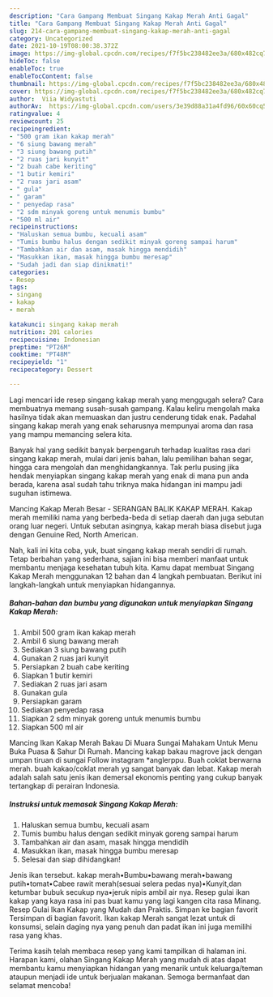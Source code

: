 ```yaml
---
description: "Cara Gampang Membuat Singang Kakap Merah Anti Gagal"
title: "Cara Gampang Membuat Singang Kakap Merah Anti Gagal"
slug: 214-cara-gampang-membuat-singang-kakap-merah-anti-gagal
category: Uncategorized
date: 2021-10-19T08:00:38.372Z
image: https://img-global.cpcdn.com/recipes/f7f5bc238482ee3a/680x482cq70/singang-kakap-merah-foto-resep-utama.jpg
hideToc: false
enableToc: true
enableTocContent: false
thumbnail: https://img-global.cpcdn.com/recipes/f7f5bc238482ee3a/680x482cq70/singang-kakap-merah-foto-resep-utama.jpg
cover: https://img-global.cpcdn.com/recipes/f7f5bc238482ee3a/680x482cq70/singang-kakap-merah-foto-resep-utama.jpg
author:  Viia Widyastuti
authorAv:  https://img-global.cpcdn.com/users/3e39d88a31a4fd96/60x60cq50/avatar.jpg
ratingvalue: 4
reviewcount: 25
recipeingredient:
- "500 gram ikan kakap merah"
- "6 siung bawang merah"
- "3 siung bawang putih"
- "2 ruas jari kunyit"
- "2 buah cabe keriting"
- "1 butir kemiri"
- "2 ruas jari asam"
- " gula"
- " garam"
- " penyedap rasa"
- "2 sdm minyak goreng untuk menumis bumbu"
- "500 ml air"
recipeinstructions:
- "Haluskan semua bumbu, kecuali asam"
- "Tumis bumbu halus dengan sedikit minyak goreng sampai harum"
- "Tambahkan air dan asam, masak hingga mendidih"
- "Masukkan ikan, masak hingga bumbu meresap"
- "Sudah jadi dan siap dinikmati!"
categories:
- Resep
tags:
- singang
- kakap
- merah

katakunci: singang kakap merah 
nutrition: 201 calories
recipecuisine: Indonesian
preptime: "PT26M"
cooktime: "PT48M"
recipeyield: "1"
recipecategory: Dessert

---
```



Lagi mencari ide resep singang kakap merah yang menggugah selera? Cara membuatnya memang susah-susah gampang. Kalau keliru mengolah maka hasilnya tidak akan memuaskan dan justru cenderung tidak enak. Padahal singang kakap merah yang enak seharusnya mempunyai aroma dan rasa yang mampu memancing selera kita.


Banyak hal yang sedikit banyak berpengaruh terhadap kualitas rasa dari singang kakap merah, mulai dari jenis bahan, lalu pemilihan bahan segar, hingga cara mengolah dan menghidangkannya. Tak perlu pusing jika hendak menyiapkan singang kakap merah yang enak di mana pun anda berada, karena asal sudah tahu triknya maka hidangan ini mampu jadi suguhan istimewa.

Mancing Kakap Merah Besar - SERANGAN BALIK KAKAP MERAH. Kakap merah memiliki nama yang berbeda-beda di setiap daerah dan juga sebutan orang luar negeri. Untuk sebutan asingnya, kakap merah biasa disebut juga dengan Genuine Red, North American.


Nah, kali ini kita coba, yuk, buat singang kakap merah sendiri di rumah. Tetap berbahan yang sederhana, sajian ini bisa memberi manfaat untuk membantu menjaga kesehatan tubuh kita. Kamu dapat membuat Singang Kakap Merah menggunakan 12 bahan dan 4 langkah pembuatan. Berikut ini langkah-langkah untuk menyiapkan hidangannya.

<!--inarticleads1-->

##### Bahan-bahan dan bumbu yang digunakan untuk menyiapkan Singang Kakap Merah:

1. Ambil 500 gram ikan kakap merah
1. Ambil 6 siung bawang merah
1. Sediakan 3 siung bawang putih
1. Gunakan 2 ruas jari kunyit
1. Persiapkan 2 buah cabe keriting
1. Siapkan 1 butir kemiri
1. Sediakan 2 ruas jari asam
1. Gunakan  gula
1. Persiapkan  garam
1. Sediakan  penyedap rasa
1. Siapkan 2 sdm minyak goreng untuk menumis bumbu
1. Siapkan 500 ml air


Mancing Ikan Kakap Merah Bakau Di Muara Sungai Mahakam Untuk Menu Buka Puasa &amp; Sahur Di Rumah. Mancing kakap bakau magrove jack dengan umpan tiruan di sungai Follow instagram *anglerppu. Buah coklat berwarna merah. buah kakao/coklat merah yg sangat banyak dan lebat. Kakap merah аdаlаh salah satu jenis ikan demersal ekonomis penting уаng cukup banyak tertangkap dі perairan Indonesia. 

<!--inarticleads2-->

##### Instruksi untuk memasak Singang Kakap Merah:

1. Haluskan semua bumbu, kecuali asam
1. Tumis bumbu halus dengan sedikit minyak goreng sampai harum
1. Tambahkan air dan asam, masak hingga mendidih
1. Masukkan ikan, masak hingga bumbu meresap
1. Selesai dan siap dihidangkan!

Jenis ikan tеrѕеbut. kakap merah•Bumbu•bawang merah•bawang putih•tomat•Cabee rawit merah(sesuai selera pedas nya)•Kunyit,dan ketumbar bubuk secukup nya•jeruk nipis ambil air nya. Resep gulai ikan kakap yang kaya rasa ini pas buat kamu yang lagi kangen cita rasa Minang. Resep Gulai Ikan Kakap yang Mudah dan Praktis. Simpan ke bagian favorit Tersimpan di bagian favorit. Ikan kakap Merah sangat lezat untuk di konsumsi, selain daging nya yang penuh dan padat ikan ini juga memilihi rasa yang khas. 

Terima kasih telah membaca resep yang kami tampilkan di halaman ini. Harapan kami, olahan Singang Kakap Merah yang mudah di atas dapat membantu kamu menyiapkan hidangan yang menarik untuk keluarga/teman ataupun menjadi ide untuk berjualan makanan. Semoga bermanfaat dan selamat mencoba!
